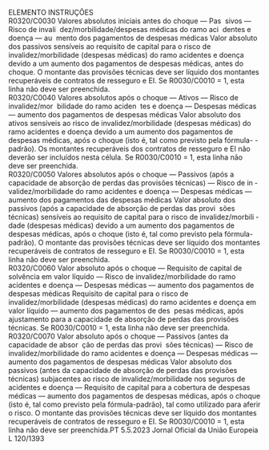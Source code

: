  
ELEMENTO  INSTRUÇÕES  
R0320/C0030  Valores absolutos iniciais 
antes do choque — Pas ­
sivos — Risco de invali ­
dez/morbilidade/despesas 
médicas do ramo aci ­
dentes e doença — au ­
mento dos pagamentos 
de despesas médicas  Valor absoluto dos passivos sensíveis ao requisito de capital para o risco de 
invalidez/morbilidade (despesas médicas) do ramo acidentes e doença devido a 
um aumento dos pagamentos de despesas médicas, antes do choque. 
O montante das provisões técnicas deve ser líquido dos montantes recuperáveis de 
contratos de resseguro e EI. 
Se R0030/C0010 = 1, esta linha não deve ser preenchida.  
R0320/C0040  Valores absolutos após o 
choque — Ativos — 
Risco de invalidez/mor ­
bilidade do ramo aciden ­
tes e doença — Despesas 
médicas — aumento dos 
pagamentos de despesas 
médicas  Valor absoluto dos ativos sensíveis ao risco de invalidez/morbilidade (despesas 
médicas) do ramo acidentes e doença devido a um aumento dos pagamentos 
de despesas médicas, após o choque (isto é, tal como previsto pela fórmula- 
-padrão). 
Os montantes recuperáveis dos contratos de resseguro e EI não deverão ser 
incluídos nesta célula. 
Se R0030/C0010 = 1, esta linha não deve ser preenchida.  
R0320/C0050  Valores absolutos após o 
choque — Passivos (após 
a capacidade de absorção 
de perdas das provisões 
técnicas) — Risco de in ­
validez/morbilidade do 
ramo acidentes e doença 
— Despesas médicas — 
aumento dos pagamentos 
das despesas médicas  Valor absoluto dos passivos (após a capacidade de absorção de perdas das provi ­
sões técnicas) sensíveis ao requisito de capital para o risco de invalidez/morbili ­
dade (despesas médicas) devido a um aumento dos pagamentos de despesas 
médicas, após o choque (isto é, tal como previsto pela fórmula-padrão). 
O montante das provisões técnicas deve ser líquido dos montantes recuperáveis de 
contratos de resseguro e EI. 
Se R0030/C0010 = 1, esta linha não deve ser preenchida.  
R0320/C0060  Valor absoluto após o 
choque — Requisito de 
capital de solvência em 
valor líquido — Risco de 
invalidez/morbilidade do 
ramo acidentes e doença 
— Despesas médicas — 
aumento dos pagamentos 
de despesas médicas  Requisito de capital para o risco de invalidez/morbilidade (despesas médicas) do 
ramo acidentes e doença em valor líquido — aumento dos pagamentos de des ­
pesas médicas, após ajustamento para a capacidade de absorção de perdas das 
provisões técnicas. Se R0030/C0010 = 1, esta linha não deve ser preenchida.  
R0320/C0070  Valor absoluto após o 
choque — Passivos (antes 
da capacidade de absor ­
ção de perdas das provi ­
sões técnicas) — Risco de 
invalidez/morbilidade do 
ramo acidentes e doença 
— Despesas médicas — 
aumento dos pagamentos 
de despesas médicas  Valor absoluto dos passivos (antes da capacidade de absorção de perdas das 
provisões técnicas) subjacentes ao risco de invalidez/morbilidade nos seguros de 
acidentes e doença — Requisito de capital para a cobertura de despesas médicas 
— aumento dos pagamentos de despesas médicas, após o choque (isto é, tal como 
previsto pela fórmula-padrão), tal como utilizado para aferir o risco. 
O montante das provisões técnicas deve ser líquido dos montantes recuperáveis de 
contratos de resseguro e EI. 
Se R0030/C0010 = 1, esta linha não deve ser preenchida.PT  5.5.2023 Jornal Oficial da União Europeia L 120/1393